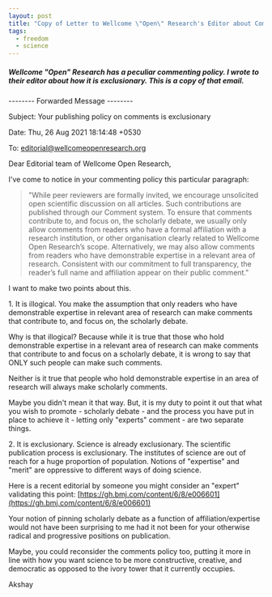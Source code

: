 ```yaml
---
layout: post
title: "Copy of Letter to Wellcome \"Open\" Research's Editor about Comments Policy"
tags:
  - freedom
  - science
---
```


##### Wellcome "Open" Research has a peculiar commenting policy. I wrote to their editor about how it is exclusionary. This is a copy of that email. #####

-------- Forwarded Message --------

Subject: Your publishing policy on comments is exclusionary

Date: Thu, 26 Aug 2021 18:14:48 +0530

To: editorial@wellcomeopenresearch.org

Dear Editorial team of Wellcome Open Research,

I've come to notice in your commenting policy this particular paragraph:

> "While peer reviewers are formally invited, we encourage unsolicited 
open scientific discussion on all articles. Such contributions are published through our Comment system. To ensure that comments contribute to, and focus on, the scholarly debate, we usually only allow comments from readers who have a formal affiliation with a research institution, or other organisation clearly related to Wellcome Open Research’s scope. Alternatively, we may also allow comments from readers who have demonstrable expertise in a relevant area of research. Consistent with our commitment to full transparency, the reader’s full name and affiliation appear on their public comment."

I want to make two points about this.

1\. It is illogical. You make the assumption that only readers who have demonstrable expertise in relevant area of research can make comments that contribute to, and focus on, the scholarly debate.

Why is that illogical? Because while it is true that those who hold demonstrable expertise in a relevant area of research can make comments that contribute to and focus on a scholarly debate, it is wrong to say that ONLY such people can make such comments.

Neither is it true that people who hold demonstrable expertise in an area of research will always make scholarly comments.

Maybe you didn't mean it that way. But, it is my duty to point it out that what you wish to promote - scholarly debate - and the process you have put in place to achieve it - letting only "experts" comment - are two separate things.

2\. It is exclusionary. Science is already exclusionary. The scientific publication process is exclusionary. The institutes of science are out of reach for a huge proportion of population. Notions of "expertise" and "merit" are oppressive to different ways of doing science.

Here is a recent editorial by someone you might consider an "expert" validating this point: [https://gh.bmj.com/content/6/8/e006601](https://gh.bmj.com/content/6/8/e006601)

Your notion of pinning scholarly debate as a function of affiliation/expertise would not have been surprising to me had it not been for your otherwise radical and progressive positions on publication.

Maybe, you could reconsider the comments policy too, putting it more in line with how you want science to be more constructive, creative, and democratic as opposed to the ivory tower that it currently occupies.

Akshay
